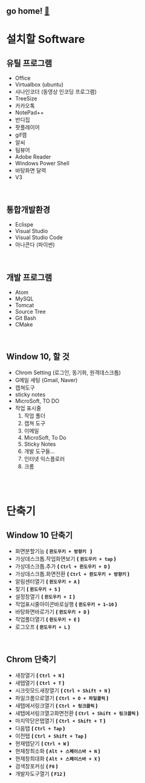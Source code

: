 
## go home! [:house_with_garden:](https://github.com/wnsgml972/midas_log)


# 설치할 Software


## 유틸 프로그램
- Office
- Virtualbox (ubuntu)
- 샤나인코더 (동영상 인코딩 프로그램)
- TreeSize
- 카카오톡
- NotePad++
- 반디집
- 팟플레이어
- gif캠
- 알씨
- 팀뷰어
- Adobe Reader
- Windows Power Shell
- 바탕화면 달력
- V3



<br/>

## 통합개발환경
- Eclispe
- Visual Studio
- Visual Studio Code
- 아나콘다 (파이썬)



<br/>

## 개발 프로그램
- Atom
- MySQL
- Tomcat
- Source Tree
- Git Bash
- CMake



<br/>

## Window 10, 할 것
- Chrom Setting (로그인, 동기화, 원격데스크톱)
- G메일 세팅 (Gmail, Naver)
- 캡쳐도구
- sticky notes
- MicroSoft, TO DO
- 작업 표시줄
  1. 작업 폴더
  2. 캡쳐 도구
  3. 이메일
  4. MicroSoft, To Do
  5. Sticky Notes
  6. 개발 도구들...
  7. 인터넷 익스플로러
  8. 크롬


<br/><br/>

# 단축기

## Window 10 단축기
* 화면분할기능 __( ```윈도우키 + 방향키 ``` )__
* 가상데스크톱.작업화면보기 __( ```윈도우키 + tap``` )__
* 가상데스크톱.추가 __( ```Ctrl + 윈도우키 + D``` )__
* 가상데스크톱.화면전환  __( ```Ctrl + 윈도우키 + 방향키``` )__
* 알림센터열기 __( ```윈도우키 + A``` )__
* 찾기 __( ```윈도우키 + S``` )__
* 설정창열기 __( ```윈도우키 + I``` )__
* 작업표시줄아이콘바로실행 __( ```윈도우키 + 1~10``` )__
* 바탕화면바로가기 __( ```윈도우키 + D``` )__
* 작업폴더열기 __( ```윈도우키 + E``` )__
* 로그오프 __( ```윈도우키 + L``` )__

<br/>

## Chrom 단축기
* 새창열기 __( ```Ctrl + N``` )__
* 새탭열기 __( ```Ctrl + T``` )__
* 시크릿모드새창열기 __( ```Ctrl + Shift + N``` )__
* 파일크롬으로열기  __( ```Ctrl + O + 파일클릭``` )__
* 새탭에서링크열기 __( ```Ctrl + 링크클릭``` )__
* 새탭에서링크열고화면전환 __( ```Ctrl + Shift + 링크클릭``` )__
* 마지막닫은탭열기 __( ```Ctrl + Shift + T``` )__
* 다음탭 __( ```Ctrl + Tap``` )__
* 이전탭 __( ```Ctrl + Shift + Tap``` )__
* 현재탭닫기 __( ```Ctrl + W``` )__
* 현재창최소화  __( ```Alt + 스페이스바 + N``` )__
* 현재창최대화 __( ```Alt + 스페이스바 + X``` )__
* 검색창포커싱  __( ```F6``` )__
* 개발자도구열기  __( ```F12``` )__
